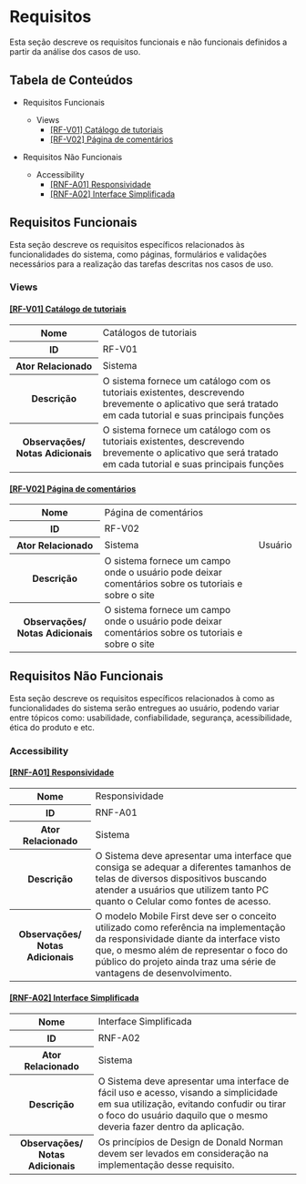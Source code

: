 # Requisitos

Esta seção descreve os requisitos funcionais e não funcionais definidos a partir da análise dos casos de uso.

## Tabela de Conteúdos

* Requisitos Funcionais
   * Views
      * [[RF-V01] Catálogo de tutoriais](#rf-v01-catálogo-de-tutoriais)
      * [[RF-V02] Página de comentários](#rf-v02-página-de-comentários)
     
* Requisitos Não Funcionais  
   * Accessibility
      * [[RNF-A01] Responsividade](#rnf-a01-responsividade)
      * [[RNF-A02] Interface Simplificada](#rnf-a02-interface-simplificada)

## Requisitos Funcionais

Esta seção descreve os requisitos específicos relacionados às funcionalidades do sistema, como páginas, formulários e validações necessários para a realização das tarefas descritas nos casos de uso.

### Views

#### [[RF-V01] Catálogo de tutoriais](#tabela-de-conteúdos)

<table>
   <tr>
      <th>Nome</th>
      <td>Catálogos de tutoriais</td>
   </tr>
   <tr>
      <th>ID</th>
      <td>RF-V01</td>
   </tr>
   <tr>
      <th>Ator Relacionado</th>
      <td>Sistema</td>
   </tr>
   <tr>
      <th>Descrição</th>
      <td>O sistema fornece um catálogo com os tutoriais existentes, descrevendo brevemente o aplicativo que será tratado em cada tutorial e suas principais funções</td>
   </tr>
   <tr>
      <th>Observações/ Notas Adicionais</th>
      <td>O sistema fornece um catálogo com os tutoriais existentes, descrevendo brevemente o aplicativo que será tratado em cada tutorial e suas principais funções</td>
   </tr>
</table>

#### [[RF-V02] Página de comentários](#tabela-de-conteúdos)

<table>
   <tr>
      <th>Nome</th>
      <td>Página de comentários</td>
   </tr>
   <tr>
      <th>ID</th>
      <td>RF-V02</td>
   </tr>
   <tr>
      <th>Ator Relacionado</th>
      <td>Sistema</td>
      <td>Usuário</td>
   </tr>
   <tr>
      <th>Descrição</th>
      <td>O sistema fornece um campo onde o usuário pode deixar comentários sobre os tutoriais e sobre o site</td>
   </tr>
   <tr>
      <th>Observações/ Notas Adicionais</th>
      <td>O sistema fornece um campo onde o usuário pode deixar comentários sobre os tutoriais e sobre o site</td>
   </tr>
</table>

## Requisitos Não Funcionais

Esta seção descreve os requisitos específicos relacionados à como as funcionalidades do sistema serão entregues ao usuário, podendo variar entre tópicos como: usabilidade, confiabilidade, segurança, acessibilidade, ética do produto e etc.

### Accessibility

#### [[RNF-A01] Responsividade](#tabela-de-conteúdos)

<table>
   <tr>
      <th>Nome</th>
      <td>Responsividade</td>
   </tr>
   <tr>
      <th>ID</th>
      <td>RNF-A01</td>
   </tr>
   <tr>
      <th>Ator Relacionado</th>
      <td>Sistema</td>
   </tr>
   <tr>
      <th>Descrição</th>
      <td> O Sistema deve apresentar uma interface que consiga se adequar a diferentes tamanhos de telas de diversos dispositivos buscando atender a usuários que utilizem tanto PC quanto o Celular como fontes de acesso.</td>
   </tr>
   <tr>
      <th>Observações/ Notas Adicionais</th>
      <td>
        O modelo Mobile First deve ser o conceito utilizado como referência na implementação da responsividade diante da interface visto que, o mesmo além de representar o foco do público do projeto ainda traz uma série de vantagens de desenvolvimento.
      </td>
   </tr>
</table>

#### [[RNF-A02] Interface Simplificada](#tabela-de-conteúdos)

<table>
   <tr>
      <th>Nome</th>
      <td>Interface Simplificada</td>
   </tr>
   <tr>
      <th>ID</th>
      <td>RNF-A02</td>
   </tr>
   <tr>
      <th>Ator Relacionado</th>
      <td>Sistema</td>
   </tr>
   <tr>
      <th>Descrição</th>
      <td> O Sistema deve apresentar uma interface de fácil uso e acesso, visando a simplicidade em sua utilização, evitando confudir ou tirar o foco do usuário daquilo que o mesmo deveria fazer dentro da aplicação.</td>
   </tr>
   <tr>
      <th>Observações/ Notas Adicionais</th>
      <td>
        Os princípios de Design de Donald Norman devem ser levados em consideração na implementação desse requisito.
      </td>
   </tr>
</table>
